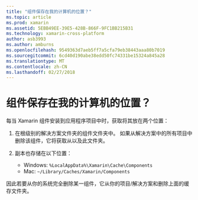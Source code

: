 ```yaml
---
title: "组件保存在我的计算机的位置？"
ms.topic: article
ms.prod: xamarin
ms.assetid: 5EBB49EE-39E5-428B-866F-9FC1BB215B31
ms.technology: xamarin-cross-platform
author: asb3993
ms.author: amburns
ms.openlocfilehash: 9549363d7aeb5ff7a5cfa79eb38443aaa80b7019
ms.sourcegitcommit: 6cd40d190abe38edd50fc74331be15324a845a28
ms.translationtype: MT
ms.contentlocale: zh-CN
ms.lasthandoff: 02/27/2018
---
```

# <a name="where-are-the-components-stored-on-my-machine"></a>组件保存在我的计算机的位置？

每当 Xamarin 组件安装到应用程序项目中时，获取将其放在两个位置：

1. 在根级别的解决方案文件夹的组件文件夹中。 如果从解决方案中的所有项目中删除该组件，它将获取从以及此文件夹。

2. 副本也存储在以下位置：
    - Windows: `%LocalAppData%\Xamarin\Cache\Components`
    - Mac: `~/Library/Caches/Xamarin/Components`

因此若要从你的系统完全删除某一组件，它从你的项目/解决方案和删除上面的缓存文件夹。
